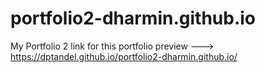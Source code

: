 # portfolio2-dharmin.github.io
My Portfolio 2
link for this portfolio preview ---> https://dptandel.github.io/portfolio2-dharmin.github.io/
